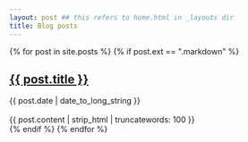 ```yaml
---
layout: post ## this refers to home.html in _layouts dir
title: Blog posts
---
```


<!-- {% for post in site.posts %}
{% if post.ext == ".markdown" %}
- [{{post.title}}]({{post.url}}) ({{post.date | date: "%d %B %Y"}}) - *{{post.categories | array_to_sentence_string}}*
{% endif %}
{% endfor %} -->

{% for post in site.posts %}
{% if post.ext == ".markdown" %}
<article>
  <h2>
    <a href="{{ post.url }}">
      {{ post.title }}
    </a>
  </h2>
  <time datetime="{{ post.date | date: "%Y-%m-%d" }}">{{ post.date | date_to_long_string }}</time><br/><br/>
  {{ post.content | strip_html | truncatewords: 100 }}
</article>
{% endif %}
{% endfor %}
